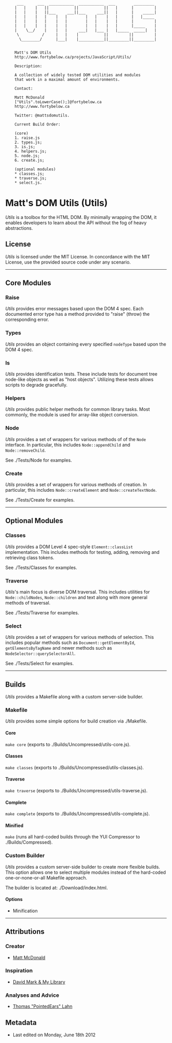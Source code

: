          ___      ___  ___________  ___________  ___        _________
        |   |    |   ||           ||           ||   |      |         |
        |   |    |   ||___     ___||___     ___||   |      |    _____|
        |   |    |   |    |   |        |   |    |   |      |   |_____
        |   |    |   |    |   |        |   |    |   |      |         |
        |   |    |   |    |   |        |   |    |   |      |_____    |
        |    \__/    |    |   |     ___|   |___ |   |_____  _____|   |
         \          /     |   |    |           ||         ||         |
          \________/      |___|    |___________||_________||_________|


        Matt's DOM Utils
        http://www.fortybelow.ca/projects/JavaScript/Utils/

        Description:

        A collection of widely tested DOM utilities and modules
        that work in a maximal amount of environments.

        Contact:

        Matt McDonald
        ["Utils".toLowerCase();]@fortybelow.ca
        http://www.fortybelow.ca

        Twitter: @mattsdomutils.

        Current Build Order:

        (core)
        1. raise.js
        2. types.js;
        3. is.js;
        4. helpers.js;
        5. node.js;
        6. create.js;

        (optional modules)
        * classes.js;
        * traverse.js;
        * select.js.

# Matt's DOM Utils (Utils)

*Utils* is a toolbox for the HTML DOM. By minimally wrapping the DOM,
it enables developers to learn about the API without the fog of heavy
abstractions.

## License

*Utils* is licensed under the MIT License. In concordance with the
MIT License, use the provided source code under any scenario.

---

## Core Modules

### Raise

*Utils* provides error messages based upon the DOM 4 spec. Each
documented error type has a method provided to "raise" (throw) the
corresponding error.

### Types

*Utils* provides an object containing every specified `nodeType` based
upon the DOM 4 spec.

### Is

*Utils* provides identification tests. These include tests for
document tree node-like objects as well as "host objects". Utilizing
these tests allows scripts to degrade gracefully.

### Helpers

*Utils* provides public helper methods for common library tasks.
Most commonly, the module is used for array-like object
conversion.

### Node

*Utils* provides a set of wrappers for various methods of
of the `Node` interface. In particular, this includes
`Node::appendChild` and `Node::removeChild`.

See ./Tests/Node for examples.

### Create

*Utils* provides a set of wrappers for various methods of
creation. In particular, this includes `Node::createElement` and
`Node::createTextNode`.

See ./Tests/Create for examples.

---

## Optional Modules

### Classes

*Utils* provides a DOM Level 4 spec-style `Element::classList`
implementation. This includes methods for testing, adding,
removing and retrieving class tokens.

See ./Tests/Classes for examples.

### Traverse

*Utils*'s main focus is diverse DOM traversal. This includes
utilities for `Node::childNodes`, `Node::children` and text along
with more general methods of traversal.

See ./Tests/Traverse for examples.

### Select

*Utils* provides a set of wrappers for various methods of
selection. This includes popular methods such as
`Document::getElementById`, `getElementsByTagName` and newer
methods such as `NodeSelector::querySelectorAll`.

See ./Tests/Select for examples.

---

## Builds

*Utils* provides a Makefile along with a custom server-side
builder.

### Makefile

*Utils* provides some simple options for build creation via
./Makefile.

#### Core

`make core` (exports to ./Builds/Uncompressed/utils-core.js).

#### Classes

`make classes` (exports to ./Builds/Uncompressed/utils-classes.js).

#### Traverse

`make traverse` (exports to ./Builds/Uncompressed/utils-traverse.js).

#### Complete

`make complete` (exports to ./Builds/Uncompressed/utils-complete.js).

#### Minified

`make` (runs all hard-coded builds through the YUI Compressor to ./Builds/Compressed).

### Custom Builder

*Utils* provides a custom server-side builder to create
more flexible builds. This option allows one to
select multiple modules instead of the hard-coded
one-or-none-or-all Makefile approach.

The builder is located at: ./Download/index.html.

#### Options

* Minification

---

## Attributions

### Creator

* [Matt McDonald](http://www.fortybelow.ca "fortybelow.ca")


### Inspiration

* [David Mark & My Library](http://www.cinsoft.net "cinsoft.net")

### Analyses and Advice

* [Thomas "PointedEars" Lahn](http://www.pointedears.de "pointedears.de")


## Metadata

* Last edited on Monday, June 18th 2012
